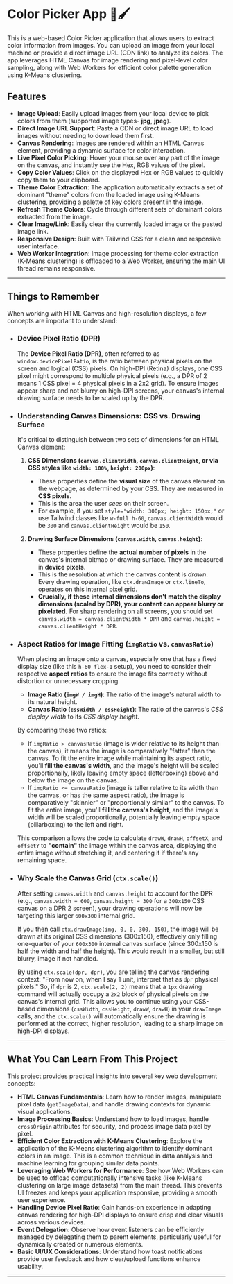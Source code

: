 # Color Picker App 🎨🖌️

This is a web-based Color Picker application that allows users to extract color information from images. You can upload an image from your local machine or provide a direct image URL (CDN link) to analyze its colors. The app leverages HTML Canvas for image rendering and pixel-level color sampling, along with Web Workers for efficient color palette generation using K-Means clustering.

## Features

- **Image Upload**: Easily upload images from your local device to pick colors from them (supported image types- **jpg**, **jpeg**).
- **Direct Image URL Support**: Paste a CDN or direct image URL to load images without needing to download them first.
- **Canvas Rendering**: Images are rendered within an HTML Canvas element, providing a dynamic surface for color interaction.
- **Live Pixel Color Picking**: Hover your mouse over any part of the image on the canvas, and instantly see the Hex, RGB values of the pixel.
- **Copy Color Values**: Click on the displayed Hex or RGB values to quickly copy them to your clipboard.
- **Theme Color Extraction**: The application automatically extracts a set of dominant "theme" colors from the loaded image using K-Means clustering, providing a palette of key colors present in the image.
- **Refresh Theme Colors**: Cycle through different sets of dominant colors extracted from the image.
- **Clear Image/Link**: Easily clear the currently loaded image or the pasted image link.
- **Responsive Design**: Built with Tailwind CSS for a clean and responsive user interface.
- **Web Worker Integration**: Image processing for theme color extraction (K-Means clustering) is offloaded to a Web Worker, ensuring the main UI thread remains responsive.

---

## Things to Remember

When working with HTML Canvas and high-resolution displays, a few concepts are important to understand:

- ### Device Pixel Ratio (DPR)

  The **Device Pixel Ratio (DPR)**, often referred to as `window.devicePixelRatio`, is the ratio between physical pixels on the screen and logical (CSS) pixels. On high-DPI (Retina) displays, one CSS pixel might correspond to multiple physical pixels (e.g., a DPR of 2 means 1 CSS pixel = 4 physical pixels in a 2x2 grid). To ensure images appear sharp and not blurry on high-DPI screens, your canvas's internal drawing surface needs to be scaled up by the DPR.

- ### Understanding Canvas Dimensions: CSS vs. Drawing Surface

  It's critical to distinguish between two sets of dimensions for an HTML Canvas element:

  1. **CSS Dimensions (`canvas.clientWidth`, `canvas.clientHeight`, or via CSS styles like `width: 100%`, `height: 200px`)**:

      - These properties define the **visual size** of the canvas element on the webpage, as determined by your CSS. They are measured in **CSS pixels**.
      - This is the area the user _sees_ on their screen.
      - For example, if you set `style="width: 300px; height: 150px;"` or use Tailwind classes like `w-full h-60`, `canvas.clientWidth` would be `300` and `canvas.clientHeight` would be `150`.

  2. **Drawing Surface Dimensions (`canvas.width`, `canvas.height`)**:
      - These properties define the **actual number of pixels** in the canvas's internal bitmap or drawing surface. They are measured in **device pixels**.
      - This is the resolution at which the canvas content is _drawn_. Every drawing operation, like `ctx.drawImage` or `ctx.lineTo`, operates on this internal pixel grid.
      - **Crucially, if these internal dimensions don't match the display dimensions (scaled by DPR), your content can appear blurry or pixelated.** For sharp rendering on all screens, you should set `canvas.width = canvas.clientWidth * DPR` and `canvas.height = canvas.clientHeight * DPR`.

- ### Aspect Ratios for Image Fitting (`imgRatio` vs. `canvasRatio`)

  When placing an image onto a canvas, especially one that has a fixed display size (like this `h-60 flex-1` setup), you need to consider their respective **aspect ratios** to ensure the image fits correctly without distortion or unnecessary cropping.

  - **Image Ratio (`imgW / imgH`)**: The ratio of the image's natural width to its natural height.
  - **Canvas Ratio (`cssWidth / cssHeight`)**: The ratio of the canvas's _CSS display width_ to its _CSS display height_.

  By comparing these two ratios:

  - If `imgRatio > canvasRatio` (image is wider relative to its height than the canvas), it means the image is comparatively "fatter" than the canvas. To fit the entire image while maintaining its aspect ratio, you'll **fill the canvas's width**, and the image's height will be scaled proportionally, likely leaving empty space (letterboxing) above and below the image on the canvas.
  - If `imgRatio <= canvasRatio` (image is taller relative to its width than the canvas, or has the same aspect ratio), the image is comparatively "skinnier" or "proportionally similar" to the canvas. To fit the entire image, you'll **fill the canvas's height**, and the image's width will be scaled proportionally, potentially leaving empty space (pillarboxing) to the left and right.

  This comparison allows the code to calculate `drawW`, `drawH`, `offsetX`, and `offsetY` to **"contain"** the image within the canvas area, displaying the entire image without stretching it, and centering it if there's any remaining space.

- ### Why Scale the Canvas Grid (`ctx.scale()`)

  After setting `canvas.width` and `canvas.height` to account for the DPR (e.g., `canvas.width = 600`, `canvas.height = 300` for a `300x150` CSS canvas on a DPR 2 screen), your drawing operations will now be targeting this larger `600x300` internal grid.

  If you then call `ctx.drawImage(img, 0, 0, 300, 150)`, the image will be drawn at its original CSS dimensions (300x150), effectively only filling one-quarter of your `600x300` internal canvas surface (since 300x150 is half the width and half the height). This would result in a smaller, but still blurry, image if not handled.

  By using `ctx.scale(dpr, dpr)`, you are telling the canvas rendering context: "From now on, when I say 1 unit, interpret that as `dpr` physical pixels." So, if `dpr` is 2, `ctx.scale(2, 2)` means that a `1px` drawing command will actually occupy a `2x2` block of physical pixels on the canvas's internal grid. This allows you to continue using your CSS-based dimensions (`cssWidth`, `cssHeight`, `drawW`, `drawH`) in your `drawImage` calls, and the `ctx.scale()` will automatically ensure the drawing is performed at the correct, higher resolution, leading to a sharp image on high-DPI displays.

---

## What You Can Learn From This Project

This project provides practical insights into several key web development concepts:

- **HTML Canvas Fundamentals**: Learn how to render images, manipulate pixel data (`getImageData`), and handle drawing contexts for dynamic visual applications.
- **Image Processing Basics**: Understand how to load images, handle `crossOrigin` attributes for security, and process image data pixel by pixel.
- **Efficient Color Extraction with K-Means Clustering**: Explore the application of the K-Means clustering algorithm to identify dominant colors in an image. This is a common technique in data analysis and machine learning for grouping similar data points.
- **Leveraging Web Workers for Performance**: See how Web Workers can be used to offload computationally intensive tasks (like K-Means clustering on large image datasets) from the main thread. This prevents UI freezes and keeps your application responsive, providing a smooth user experience.
- **Handling Device Pixel Ratio**: Gain hands-on experience in adapting canvas rendering for high-DPI displays to ensure crisp and clear visuals across various devices.
- **Event Delegation**: Observe how event listeners can be efficiently managed by delegating them to parent elements, particularly useful for dynamically created or numerous elements.
- **Basic UI/UX Considerations**: Understand how toast notifications provide user feedback and how clear/upload functions enhance usability.

---
